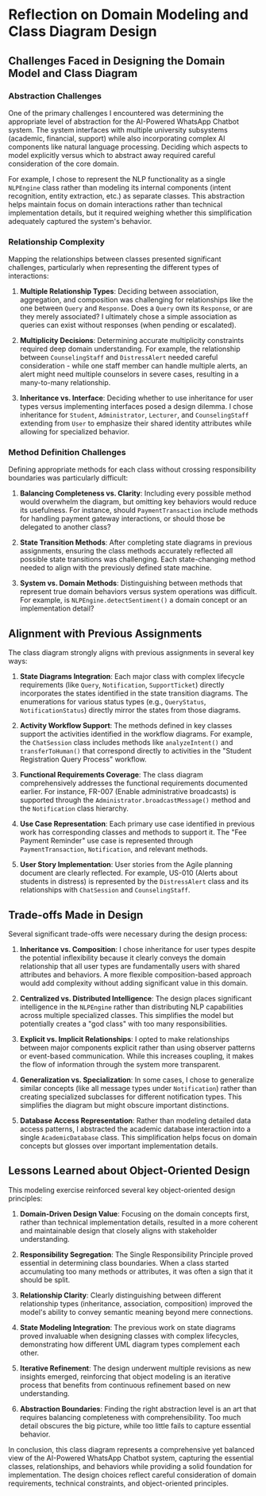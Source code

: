# Reflection on Domain Modeling and Class Diagram Design

## Challenges Faced in Designing the Domain Model and Class Diagram

### Abstraction Challenges
One of the primary challenges I encountered was determining the appropriate level of abstraction for the AI-Powered WhatsApp Chatbot system. The system interfaces with multiple university subsystems (academic, financial, support) while also incorporating complex AI components like natural language processing. Deciding which aspects to model explicitly versus which to abstract away required careful consideration of the core domain.

For example, I chose to represent the NLP functionality as a single `NLPEngine` class rather than modeling its internal components (intent recognition, entity extraction, etc.) as separate classes. This abstraction helps maintain focus on domain interactions rather than technical implementation details, but it required weighing whether this simplification adequately captured the system's behavior.

### Relationship Complexity
Mapping the relationships between classes presented significant challenges, particularly when representing the different types of interactions:

1. **Multiple Relationship Types**: Deciding between association, aggregation, and composition was challenging for relationships like the one between `Query` and `Response`. Does a `Query` own its `Response`, or are they merely associated? I ultimately chose a simple association as queries can exist without responses (when pending or escalated).

2. **Multiplicity Decisions**: Determining accurate multiplicity constraints required deep domain understanding. For example, the relationship between `CounselingStaff` and `DistressAlert` needed careful consideration - while one staff member can handle multiple alerts, an alert might need multiple counselors in severe cases, resulting in a many-to-many relationship.

3. **Inheritance vs. Interface**: Deciding whether to use inheritance for user types versus implementing interfaces posed a design dilemma. I chose inheritance for `Student`, `Administrator`, `Lecturer`, and `CounselingStaff` extending from `User` to emphasize their shared identity attributes while allowing for specialized behavior.

### Method Definition Challenges
Defining appropriate methods for each class without crossing responsibility boundaries was particularly difficult:

1. **Balancing Completeness vs. Clarity**: Including every possible method would overwhelm the diagram, but omitting key behaviors would reduce its usefulness. For instance, should `PaymentTransaction` include methods for handling payment gateway interactions, or should those be delegated to another class?

2. **State Transition Methods**: After completing state diagrams in previous assignments, ensuring the class methods accurately reflected all possible state transitions was challenging. Each state-changing method needed to align with the previously defined state machine.

3. **System vs. Domain Methods**: Distinguishing between methods that represent true domain behaviors versus system operations was difficult. For example, is `NLPEngine.detectSentiment()` a domain concept or an implementation detail?

## Alignment with Previous Assignments

The class diagram strongly aligns with previous assignments in several key ways:

1. **State Diagrams Integration**: Each major class with complex lifecycle requirements (like `Query`, `Notification`, `SupportTicket`) directly incorporates the states identified in the state transition diagrams. The enumerations for various status types (e.g., `QueryStatus`, `NotificationStatus`) directly mirror the states from those diagrams.

2. **Activity Workflow Support**: The methods defined in key classes support the activities identified in the workflow diagrams. For example, the `ChatSession` class includes methods like `analyzeIntent()` and `transferToHuman()` that correspond directly to activities in the "Student Registration Query Process" workflow.

3. **Functional Requirements Coverage**: The class diagram comprehensively addresses the functional requirements documented earlier. For instance, FR-007 (Enable administrative broadcasts) is supported through the `Administrator.broadcastMessage()` method and the `Notification` class hierarchy.

4. **Use Case Representation**: Each primary use case identified in previous work has corresponding classes and methods to support it. The "Fee Payment Reminder" use case is represented through `PaymentTransaction`, `Notification`, and relevant methods.

5. **User Story Implementation**: User stories from the Agile planning document are clearly reflected. For example, US-010 (Alerts about students in distress) is represented by the `DistressAlert` class and its relationships with `ChatSession` and `CounselingStaff`.

## Trade-offs Made in Design

Several significant trade-offs were necessary during the design process:

1. **Inheritance vs. Composition**: I chose inheritance for user types despite the potential inflexibility because it clearly conveys the domain relationship that all user types are fundamentally users with shared attributes and behaviors. A more flexible composition-based approach would add complexity without adding significant value in this domain.

2. **Centralized vs. Distributed Intelligence**: The design places significant intelligence in the `NLPEngine` rather than distributing NLP capabilities across multiple specialized classes. This simplifies the model but potentially creates a "god class" with too many responsibilities.

3. **Explicit vs. Implicit Relationships**: I opted to make relationships between major components explicit rather than using observer patterns or event-based communication. While this increases coupling, it makes the flow of information through the system more transparent.

4. **Generalization vs. Specialization**: In some cases, I chose to generalize similar concepts (like all message types under `Notification`) rather than creating specialized subclasses for different notification types. This simplifies the diagram but might obscure important distinctions.

5. **Database Access Representation**: Rather than modeling detailed data access patterns, I abstracted the academic database interaction into a single `AcademicDatabase` class. This simplification helps focus on domain concepts but glosses over important implementation details.

## Lessons Learned about Object-Oriented Design

This modeling exercise reinforced several key object-oriented design principles:

1. **Domain-Driven Design Value**: Focusing on the domain concepts first, rather than technical implementation details, resulted in a more coherent and maintainable design that closely aligns with stakeholder understanding.

2. **Responsibility Segregation**: The Single Responsibility Principle proved essential in determining class boundaries. When a class started accumulating too many methods or attributes, it was often a sign that it should be split.

3. **Relationship Clarity**: Clearly distinguishing between different relationship types (inheritance, association, composition) improved the model's ability to convey semantic meaning beyond mere connections.

4. **State Modeling Integration**: The previous work on state diagrams proved invaluable when designing classes with complex lifecycles, demonstrating how different UML diagram types complement each other.

5. **Iterative Refinement**: The design underwent multiple revisions as new insights emerged, reinforcing that object modeling is an iterative process that benefits from continuous refinement based on new understanding.

6. **Abstraction Boundaries**: Finding the right abstraction level is an art that requires balancing completeness with comprehensibility. Too much detail obscures the big picture, while too little fails to capture essential behavior.

In conclusion, this class diagram represents a comprehensive yet balanced view of the AI-Powered WhatsApp Chatbot system, capturing the essential classes, relationships, and behaviors while providing a solid foundation for implementation. The design choices reflect careful consideration of domain requirements, technical constraints, and object-oriented principles.
